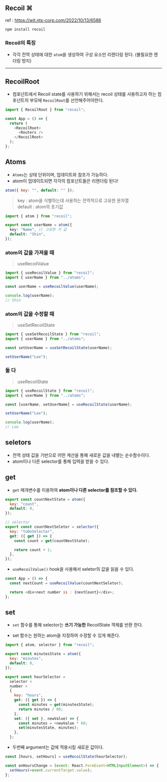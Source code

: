 ## Recoil ⌘

ref : https://wit.nts-corp.com/2022/10/13/6586

```
npm install recoil
```

### Recoil의 특징

- 각각 전역 상태에 대한 `atom`을 생성하여 구성 요소만 리렌더링 된다. (불필요한 렌더링 방지)

---

## RecoilRoot

- 컴포넌트에서 Recoil state를 사용하기 위해서는 recoil 상태를 사용하고자 하는 컴포넌트의 부모에 `RecoilRoot`를 선언해주어야한다.

```js
import { RecoilRoot } from "recoil";

const App = () => {
  return (
    <RecoilRoot>
      <Routers />
    </RecoilRoot>
  );
};
```

## Atoms

- `Atoms`는 상태 단위이며, 업데이트와 참조가 가능하다.
- atom이 업데이트되면 각각의 컴포넌트들은 리렌더링 된다!

```js
atom({ key: "", default: "" });
```

> key : atom을 식별하는데 사용하는 전역적으로 고유한 문자열  
> default : atom의 초기값

```ts
import { atom } from "recoil";

export const userName = atom({
  key: "Name", // 고유한 키 값
  default: "Shin",
});
```

### atom의 값을 가져올 때

> useRecoilValue

```js
import { useRecoilValue } from "recoil";
import { userName } from "../atoms";

const userName = useRecoilValue(userName);

console.log(userName);
// Shin
```

### atom의 값을 수정할 때

> useSetRecoilState

```js
import { useSetRecoilState } from "recoil";
import { userName } from "../atoms";

const setUserName = useSetRecoilState(userName);

setUserName("Lee");
```

### 둘 다

> useRecoilState

```js
import { useRecoilState } from "recoil";
import { userName } from "../atoms";

const [userName, setUserName] = useRecoilState(userName);

setUserName("Lee");

console.log(userName);
// Lee
```

## seletors

- 전역 상태 값을 기반으로 어떤 계산을 통해 새로운 값을 내뱉는 순수함수이다.
- atom이나 다른 selector를 통해 입력을 받을 수 있다.

## get

- `get` 매개변수를 이용하여 **atom이나 다른 selector를 참조할 수 있다.**

```js
export const countNextState = atom({
  key: "count",
  default: 0,
});

// selector
export const countNextSeletor = selector({
  key: "toDoSelector",
  get: ({ get }) => {
    const count = get(countNextState);

    return count + 1;
  },
});
```

- `useRecoilValue()` hook을 사용해서 seletor의 값을 읽을 수 있다.

```js
const App = () => {
  const nextCount = useRecoilValue(countNextSeletor);

  return <div>next number is : {nextCount}</div>;
};
```

## set

- `set` 함수를 통해 selector는 **쓰기 가능한** RecoilState 객체를 반환 한다.

- set 함수는 원하는 atom을 지정하여 수정할 수 있게 해준다.

```js
import { atom, selector } from "recoil";

export const minutesState = atom({
  key: "minutes",
  default: 0,
});

export const hourSelector =
  selector <
  number >
  {
    key: "hours",
    get: ({ get }) => {
      const minutes = get(minutesState);
      return minutes / 60;
    },
    set: ({ set }, newValue) => {
      const minutes = +newValue * 60;
      set(minutesState, minutes);
    },
  };
```

- 두번째 argument는 값에 적용시킬 새로운 값이다.

```js
const [hours, setHours] = useRecoilState(hourSelector);

const onHoursChange = (event: React.FormEvent<HTMLInputElement>) => {
  setHours(+event.currentTarget.value);
};
```
